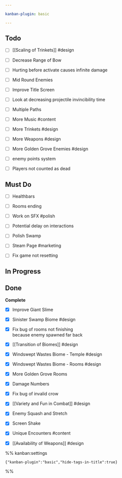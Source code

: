 ```yaml
---

kanban-plugin: basic

---
```


## Todo

- [ ] [[Scaling of Trinkets]] #design
- [ ] Decrease Range of Bow
- [ ] Hurting before activate causes infinite damage
- [ ] Mid Round Enemies
- [ ] Improve Title Screen
- [ ] Look at decreasing projectile invincibility time
- [ ] Multiple Paths
- [ ] More Music #content
- [ ] More Trinkets #design
- [ ] More Weapons #design
- [ ] More Golden Grove Enemies #design
- [ ] enemy points system
- [ ] Players not counted as dead


## Must Do

- [ ] Healthbars
- [ ] Rooms ending
- [ ] Work on SFX #polish
- [ ] Potential delay on interactions
- [ ] Polish Swamp
- [ ] Steam Page #marketing
- [ ] Fix game not resetting


## In Progress



## Done

**Complete**
- [x] Improve Giant Slime
- [x] Sinister Swamp Biome #design
- [x] Fix bug of rooms not finishing<br>because enemy spawned far back
- [x] [[Transition of Biomes]] #design
- [x] Windswept Wastes Biome - Temple #design
- [x] Windswept Wastes Biome - Rooms #design
- [x] More Golden Grove Rooms
- [x] Damage Numbers
- [x] Fix bug of invalid crow
- [x] [[Variety and Fun in Combat]] #design
- [x] Enemy Squash and Stretch
- [x] Screen Shake
- [x] Unique Encounters #content
- [x] [[Availability of Weapons]] #design




%% kanban:settings
```
{"kanban-plugin":"basic","hide-tags-in-title":true}
```
%%